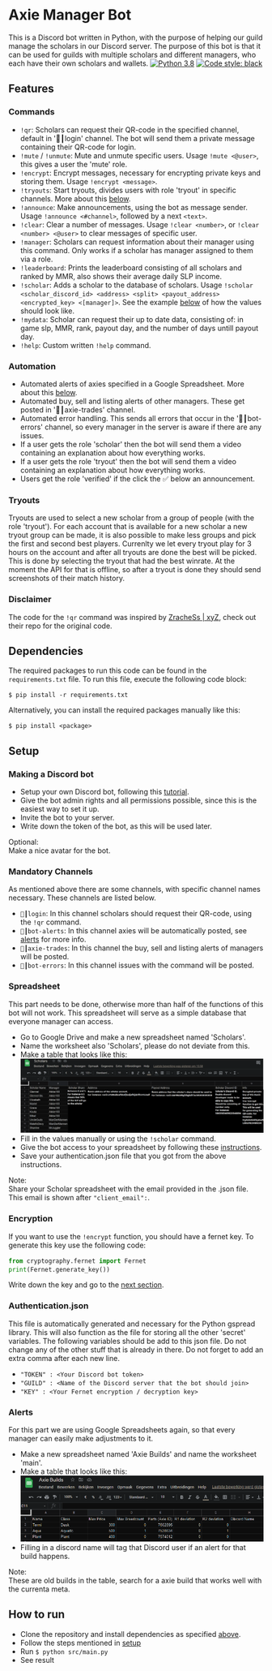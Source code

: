 # Axie Manager Bot
This is a Discord bot written in Python, with the purpose of helping our guild manage the scholars in our Discord server.
The purpose of this bot is that it can be used for guilds with multiple scholars and different managers, who each have their own scholars and wallets. 
[![Python 3.8](https://img.shields.io/badge/python-3.8-blue.svg)](https://www.python.org/downloads/release/python-380/)
[![Code style: black](https://img.shields.io/badge/code%20style-black-000000.svg)](https://github.com/psf/black)

## Features
### Commands
- `!qr`: Scholars can request their QR-code in the specified channel, default in '🤖┃login' channel. The bot will send them a private message containing their QR-code for login.
- `!mute` / `!unmute`: Mute and unmute specific users. Usage `!mute <@user>`, this gives a user the 'mute' role.
- `!encrypt`: Encrypt messages, necessary for encrypting private keys and storing them. Usage `!encrypt <message>`.
- `!tryouts`: Start tryouts, divides users with role 'tryout' in specific channels. More about this [below](#tryouts).
- `!announce`: Make announcements, using the bot as message sender. Usage `!announce <#channel>`, followed by a next `<text>`.
- `!clear`: Clear a number of messages. Usage `!clear <number>`, or `!clear <number> <@user>` to clear messages of specific user.
- `!manager`: Scholars can request information about their manager using this command. Only works if a scholar has manager assigned to them via a role.
- `!leaderboard`: Prints the leaderboard consisting of all scholars and ranked by MMR, also shows their average daily SLP income.
- `!scholar`: Adds a scholar to the database of scholars. Usage `!scholar <scholar_discord_id> <address> <split> <payout_address> <encrypted_key> <[manager]>`. See the example [below](#spreadsheet) of how the values should look like.
- `!mydata`: Scholar can request their up to date data, consisting of: in game slp, MMR, rank, payout day, and the number of days untill payout day.
- `!help`: Custom written `!help` command.

### Automation
- Automated alerts of axies specified in a Google Spreadsheet. More about this [below](#alerts).
- Automated buy, sell and listing alerts of other managers. These get posted in '🤝┃axie-trades' channel.
- Automated error handling. This sends all errors that occur in the '🐞┃bot-errors' channel, so every manager in the server is aware if there are any issues.
- If a user gets the role 'scholar' then the bot will send them a video containing an explanation about how everything works.
- If a user gets the role 'tryout' then the bot will send them a video containing an explanation about how everything works.
- Users get the role 'verified' if the click the ✅ below an announcement.

### Tryouts
Tryouts are used to select a new scholar from a group of people (with the role 'tryout'). For each account that is available for a new scholar a new tryout group can be made, it is also possible to make less groups and pick the first and second best players.
Currenlty we let every tryout play for 3 hours on the account and after all tryouts are done the best will be picked. This is done by selecting the tryout that had the best winrate. At the moment the API for that is offline, so after a tryout is done they should send screenshots of their match history.

### Disclaimer
The code for the `!qr` command was inspired by [ZracheSs | xyZ](https://github.com/ZracheSs-xyZ), check out their repo for the original code.

## Dependencies
The required packages to run this code can be found in the `requirements.txt` file. To run this file, execute the following code block:
```
$ pip install -r requirements.txt 
```
Alternatively, you can install the required packages manually like this:
```
$ pip install <package>
```

## Setup
### Making a Discord bot
- Setup your own Discord bot, following this [tutorial](https://realpython.com/how-to-make-a-discord-bot-python/).
- Give the bot admin rights and all permissions possible, since this is the easiest way to set it up.
- Invite the bot to your server.
- Write down the token of the bot, as this will be used later.

Optional:\
Make a nice avatar for the bot.

### Mandatory Channels
As mentioned above there are some channels, with specific channel names necessary. These channels are listed below.
- `🤖┃login`: In this channel scholars should request their QR-code, using the `!qr` command.
- `💎┃bot-alerts`: In this channel axies will be automatically posted, see [alerts](#alerts) for more info.
- `🤝┃axie-trades`: In this channel the buy, sell and listing alerts of managers will be posted.
- `🐞┃bot-errors`: In this channel issues with the command will be posted.

### Spreadsheet
This part needs to be done, otherwise more than half of the functions of this bot will not work. This spreadsheet will serve as a simple database that everyone manager can access. 
- Go to Google Drive and make a new spreadsheet named 'Scholars'.
- Name the worksheet also 'Scholars', please do not deviate from this.
- Make a table that looks like this:
![Scholars](https://github.com/StephanAkkerman/Axie_Manager_Bot/blob/main/img/scholars.png)
- Fill in the values manually or using the `!scholar` command.
- Give the bot access to your spreadsheet by following these [instructions](https://docs.gspread.org/en/latest/oauth2.html#for-bots-using-service-account).
- Save your authentication.json file that you got from the above instructions.

Note:\
Share your Scholar spreadsheet with the email provided in the .json file. This email is shown after `"client_email":`.

### Encryption
If you want to use the `!encrypt` function, you should have a fernet key. To generate this key use the following code:
```py
from cryptography.fernet import Fernet
print(Fernet.generate_key())
```
Write down the key and go to the [next section](#authentication.json).

### Authentication.json
This file is automatically generated and necessary for the Python gspread library. This will also function as the file for storing all the other 'secret' variables. The following variables should be add to this json file. Do not change any of the other stuff that is already in there. Do not forget to add an extra comma after each new line.
- `"TOKEN" : <Your Discord bot token>`
- `"GUILD" : <Name of the Discord server that the bot should join>`
- `"KEY" : <Your Fernet encryption / decryption key>`

### Alerts
For this part we are using Google Spreadsheets again, so that every manager can easily make adjustments to it.
- Make a new spreadsheet named 'Axie Builds' and name the worksheet 'main'.
- Make a table that looks like this:
![Builds](https://github.com/StephanAkkerman/Axie_Manager_Bot/blob/main/img/builds.png)
- Filling in a discord name will tag that Discord user if an alert for that build happens.

Note:\
These are old builds in the table, search for a axie build that works well with the currenta meta.

## How to run
- Clone the repository and install dependencies as specified [above](#dependencies).
- Follow the steps mentioned in [setup](#setup)
- Run `$ python src/main.py`
- See result

